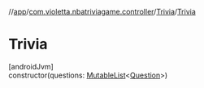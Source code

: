 //[app](../../../index.md)/[com.violetta.nbatriviagame.controller](../index.md)/[Trivia](index.md)/[Trivia](-trivia.md)

# Trivia

[androidJvm]\
constructor(questions: [MutableList](https://kotlinlang.org/api/latest/jvm/stdlib/kotlin.collections/-mutable-list/index.html)&lt;[Question](../../com.violetta.nbatriviagame.model/-question/index.md)&gt;)

